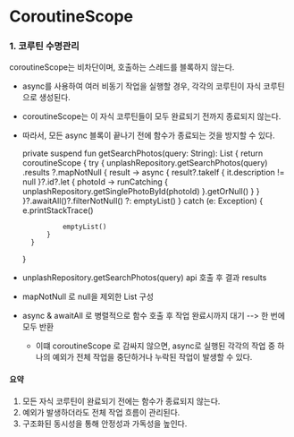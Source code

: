 CoroutineScope
===

### 1. 코루틴 수명관리
coroutineScope는 비차단이며, 호출하는 스레드를 블록하지 않는다. 

* async를 사용하여 여러 비동기 작업을 실행할 경우, 각각의 코루틴이 자식 코루틴으로 생성된다.
* coroutineScope는 이 자식 코루틴들이 모두 완료되기 전까지 종료되지 않는다.
* 따라서, 모든 async 블록이 끝나기 전에 함수가 종료되는 것을 방지할 수 있다.


    private suspend fun getSearchPhotos(query: String): List<SinglePhoto> {
        return coroutineScope {
            try {
                unplashRepository.getSearchPhotos(query)
                    .results
                    ?.mapNotNull { result ->
                        async {
                            result?.takeIf { it.description != null }?.id?.let { photoId ->
                                runCatching {
                                    unplashRepository.getSinglePhotoById(photoId)
                                }.getOrNull()
                            }
                        }
                    }?.awaitAll()?.filterNotNull() ?: emptyList()
            } catch (e: Exception) {
                e.printStackTrace()

                emptyList()
            }
        }
    }


* unplashRepository.getSearchPhotos(query) api 호출 후 결과 results
* mapNotNull 로 null을 제외한 List 구성
* async & awaitAll 로 병렬적으로 함수 호출 후 작업 완료시까지 대기 --> 한 번에 모두 반환
  - 이떄 coroutineScope 로 감싸지 않으면, async로 실행된 각각의 작업 중 하나의 예외가 전체 작업을 중단하거나 누락된 작업이 발생할 수 있다.


#### 요약
1. 모든 자식 코루틴이 완료되기 전에는 함수가 종료되지 않는다.
2. 예외가 발생하더라도 전체 작업 흐름이 관리된다.
3. 구조화된 동시성을 통해 안정성과 가독성을 높인다.